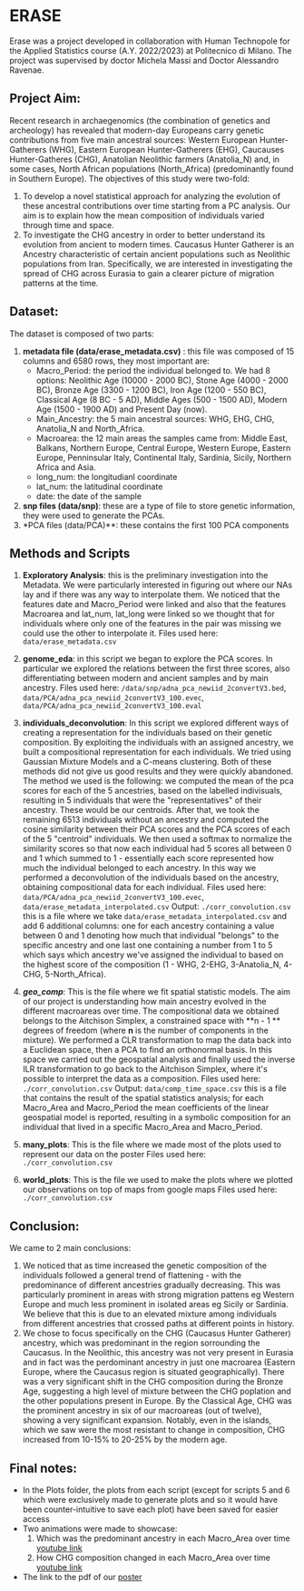 # ERASE 
Erase was a project developed in collaboration with Human Technopole for the Applied Statistics course (A.Y. 2022/2023) at Politecnico di Milano. The project was supervised by doctor Michela Massi and Doctor Alessandro Ravenae. 

## Project Aim:
Recent research in archaegenomics (the combination of genetics and archeology) has revealed that modern-day Europeans carry genetic contributions from five main ancestral sources: Western European Hunter-Gatherers (WHG), Eastern European Hunter-Gatherers (EHG), Caucauses Hunter-Gatheres (CHG), Anatolian Neolithic farmers (Anatolia_N) and, in some cases, North African populations (North_Africa) (predominantly found in Southern Europe). The objectives of this study were two-fold:  
1. To develop a novel statistical approach for analyzing the evolution of these ancestral contributions over time starting from a PC analysis. Our aim is to explain how the mean composition of individuals varied through time and space.
2. To investigate the CHG ancestry in order to better understand its evolution from ancient to modern times. Caucasus Hunter Gatherer is an Ancestry characteristic of certain ancient populations such as Neolithic populations from Iran. Specifically, we are interested in investigating the spread of CHG across Eurasia to gain a clearer picture of migration patterns at the time.

## Dataset: 
The dataset is composed of two parts:  
1. **metadata file (data/erase_metadata.csv)** : this file was composed of 15 columns and 6580 rows, they most important are:
   - Macro_Period: the period the individual belonged to. We had 8 options: Neolithic Age (10000 - 2000 BC), Stone Age (4000 - 2000 BC), Bronze Age (3300 - 1200 BC), Iron Age (1200 - 550 BC), Classical Age (8 BC - 5 AD), Middle Ages (500 - 1500 AD), Modern Age (1500 - 1900 AD) and Present Day (now). 
   - Main_Ancestry: the 5 main ancestral sources: WHG, EHG, CHG, Anatolia_N and North_Africa.
   - Macroarea: the 12 main areas the samples came from: Middle East, Balkans, Northern Europe, Central Europe, Western Europe, Eastern Europe, Penninsular Italy, Continental Italy, Sardinia, Sicily, Northern Africa and Asia. 
   - long_num: the longitudianl coordinate
   - lat_num: the latitudinal coordinate
   - date: the date of the sample
2. **snp files (data/snp)**: these are a type of file to store genetic information, they were used to generate the PCAs.
3. *PCA files (data/PCA)**: these contains the first 100 PCA components

## Methods and Scripts
1. **Exploratory Analysis**: this is the preliminary investigation into the Metadata. We were particularly interested in figuring out where our NAs lay and if there was any way to interpolate them. We noticed that the features date and Macro_Period were linked and also that the features Macroarea and lat_num, lat_long were linked so we thought that for individuals where only one of the features in the pair was missing we could use the other to interpolate it.
Files used here: ```data/erase_metadata.csv```

2. **genome_eda**: in this script we began to explore the PCA scores. In particular we explored the relations between the first three scores, also differentiating between modern and ancient samples and by main ancestry. 
Files used here: ```/data/snp/adna_pca_newiid_2convertV3.bed```, ```data/PCA/adna_pca_newiid_2convertV3_100.evec```, ```data/PCA/adna_pca_newiid_2convertV3_100.eval```

3. **individuals_deconvolution**: In this script we explored different ways of creating a representation for the individuals based on their genetic composition. By exploiting the individuals with an assigned ancestry, we built a compositional representation for each individuals. We tried using Gaussian Mixture Models and a C-means clustering. Both of these methods did not give us good results and they were quickly abandoned. 
The method we used is the following: we computed the mean of the pca scores for each of the 5 ancestries, based on the labelled indivisuals, resulting in 5 individuals that were the "representatives" of their ancestry. These would be our centroids. 
After that, we took the remaining 6513 individuals without an ancestry and computed the cosine similarity
between their PCA scores and the PCA scores of each of the 5 "centroid" individuals. We then used a 
softmax to normalize the similarity scores so that now each individual had 5 scores all between 0 and 1
which summed to 1 - essentially each score represented how much the individual belonged to each ancestry. 
In this way we performed a deconvolution of the individuals based on the ancestry, obtaining compositional data for each individual.
Files used here: ```data/PCA/adna_pca_newiid_2convertV3_100.evec```, ```data/erase_metadata_interpolated.csv```
Output: ```./corr_convolution.csv``` this is a file where we take ```data/erase_metadata_interpolated.csv``` and add 6 additional columns: one for each ancestry containing a value between 0 and 1 denoting how much that individual "belongs" to the specific ancestry and one last one containing a number from 1 to 5 which says which ancestry we've assigned the individual to based on the highest score of the composition (1 - WHG, 2-EHG, 3-Anatolia_N, 4-CHG, 5-North_Africa). 

4. ***geo_comp***: This is the file where we fit spatial statistic models. The aim of our project is understanding how main ancestry evolved in the different macroareas over time. The compositional data we obtained belongs to the Aitchison Simplex, a constrained space with **n - 1 ** degrees of freedom (where **n** is the number of components in the mixture). 
We performed a CLR transformation to map the data back into a Euclidean space, then a PCA to find an orthonormal basis. In this space we carried out the geospatial analysis and finally used the inverse ILR transformation to go back to the  Aitchison Simplex, where it's possible to interpret the data as a composition. 
Files used here: ```./corr_convolution.csv```
Output: ```data/comp_time_space.csv``` this is a file that contains the result of the spatial statistics analysis; for each Macro_Area and Macro_Period the mean coefficients of the linear geospatial model is reported, resulting in a symbolic composition for an individual that lived in a specific Macro_Area and Macro_Period.

5. **many_plots**: This is the file where we made most of the plots used to represent our data on the poster
Files used here: ```./corr_convolution.csv```

6. **world_plots**: This is the file we used to make the plots where we plotted our observations on top of maps from google maps
Files used here: ```./corr_convolution.csv```

## Conclusion:
We came to 2 main conclusions: 
1. We noticed that as time increased the genetic composition of the individuals followed a general trend of flattening - with the predominance of different ancestries gradually decreasing. This was particularly prominent in areas with strong migration pattens eg Western Europe and much less prominent in isolated areas eg Sicily or Sardinia. We believe that this is due to an elevated mixture among individuals from different ancestries that crossed paths at different points in history.
2. We chose to focus specifically on the CHG (Caucasus Hunter Gatherer) ancestry, which was predominant in the region sorrounding the Caucasus. In the Neolithic, this ancestry was not very present in Eurasia and in fact was the perdominant ancestry in just one macroarea (Eastern Europe, where the Caucasus region is situated geographically). There was a very significant shift in the CHG composition during the Bronze Age, suggesting a high level of mixture between the CHG poplation and the other populations present in Europe. By the Classical Age, CHG was the prominent ancestry in six of our macroareas (out of twelve), showing a very significant expansion. Notably, even in the islands, which we saw were the most resistant to change in composition, CHG increased from 10-15% to 20-25% by the modern age.

## Final notes: 
- In the Plots folder, the plots from each script (except for scripts 5 and 6 which were exclusively made to generate plots and so it would have been counter-intuitive to save each plot) have been saved for easier access
- Two animations were made to showcase:
     1. Which was the predominant ancestry in each Macro_Area over time [youtube link](https://www.youtube.com/watch?v=xGQ-XL5xd68)
     2. How CHG composition changed in each Macro_Area over time [youtube link](https://www.youtube.com/watch?v=VSL53vpeXYM)
- The link to the pdf of our [poster](https://drive.google.com/drive/folders/1iPBIb2cv1xdwvPw2e0haM4TqVpg7U6SS)






